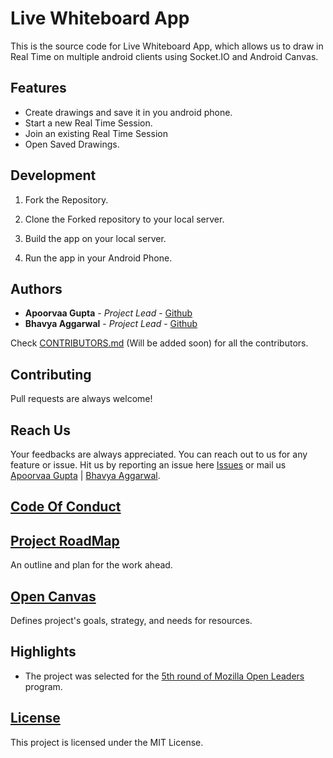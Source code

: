 # Live Whiteboard App

This is the source code for Live Whiteboard App, which allows us to draw in Real Time on multiple android clients using Socket.IO and Android Canvas.

## Features

* Create drawings and save it in you android phone.
* Start a new Real Time Session.
* Join an existing Real Time Session
* Open Saved Drawings.

## Development

1) Fork the Repository.

2) Clone the Forked repository to your local server. 

3) Build the app on your local server.

4) Run the app in your Android Phone.


## Authors

* **Apoorvaa Gupta** - *Project Lead* - [Github](https://github.com/apoorvaagupta)
* **Bhavya Aggarwal** - *Project Lead* - [Github](https://github.com/bhavyaagg)

Check [CONTRIBUTORS.md](CONTRIBUTORS.md) (Will be added soon) for all the contributors.

## Contributing

Pull requests are always welcome!

## Reach Us
Your feedbacks are always appreciated. You can reach out to us for any feature or issue. Hit us by reporting an issue here [Issues](https://github.com/coslos/LiveWhiteboard_App/issues) or mail us [Apoorvaa Gupta](mailto:ag@cb.lk) | [Bhavya Aggarwal](mailto:b@cb.lk).

## [Code Of Conduct](https://github.com/coslos/LiveWhiteboard_App/blob/master/CODE_OF_CONDUCT.md)

## [Project RoadMap](https://github.com/coslos/LiveWhiteboard_App/blob/master/ROADMAP.md)

An outline and plan for the work ahead.

## [Open Canvas](https://docs.google.com/presentation/d/1cP-f2NUDVxptU_bA-Z_fAHe70VovPo32C4wlPAEJBx8/edit?usp=sharing)

Defines project's goals, strategy, and needs for resources.

## Highlights

- The project was selected for the [5th round of Mozilla Open Leaders](https://mozilla.github.io/leadership-training/round-5/projects/#live-whiteboard) program.

## [License](https://github.com/coslos/LiveWhiteboard_App/blob/master/LICENSE)

This project is licensed under the MIT License.
